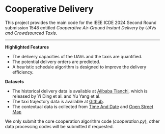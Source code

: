 # Cooperative Delivery

This project provides the main code for the IEEE ICDE 2024 Second Round submission 1548 entitled *Cooperative Air-Ground Instant Delivery by UAVs and Crowdsourced Taxis*.
***

**Highlighted Features**
- The delivery capacities of the UAVs and the taxis are quantified.
- The potential delivery orders are predicted.
- A heuristic schedule algorithm is designed to improve the delivery efficiency.


**Datasets**
- The historical delivery data is available at [Alibaba Tianchi], which is released by Yi Ding et al. and Yu Yang et al.
- The taxi trajectory data is available at [Github].
- The contextual data is collected from [Time And Date] and [Open Street Map]

We only submit the core cooperation algorithm code (*cooperation.py*), other data processing codes will be submitted if requested.


[Alibaba Tianchi]:https://tianchi.aliyun.com/dataset/76359
[GitHub]:https://github.com/cbdog94/STL
[Time And Date]:https://www.timeanddate.com/weather/china/shanghai
[Open Street Map]:https://www.openstreetmap.org/
